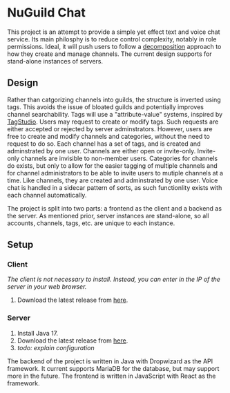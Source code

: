 # NuGuild Chat

This project is an attempt to provide a simple yet effect text and voice chat service. Its main philosphy is to reduce control complexity, notably in role permissions. Ideal, it will push users to follow a [decomposition](https://en.wikipedia.org/wiki/Decomposition_(computer_science)) approach to how they create and manage channels. The current design supports for stand-alone instances of servers.

## Design

Rather than catgorizing channels into guilds, the structure is inverted using tags. This avoids the issue of bloated guilds and potentially improves channel searchability. Tags will use a "attribute-value" systems, inspired by [TagStudio](https://www.youtube.com/watch?v=wTQeMkYRMcw). Users may request to create or modify tags. Such requests are either accepted or rejected by server adminstrators. However, users are free to create and modify channels and categories, without the need to request to do so. Each channel has a set of tags, and is created and adminstrated by one user. Channels are either open or invite-only. Invite-only channels are invisible to non-member users. Categories for channels do exists, but only to allow for the easier tagging of multiple channels and for channel administrators to be able to invite users to mutiple channels at a time. Like channels, they are created and adminstrated by one user. Voice chat is handled in a sidecar pattern of sorts, as such functionlity exists with each channel automatically. 

The project is split into two parts: a frontend as the client and a backend as the server. As mentioned prior, server instances are stand-alone, so all accounts, channels, tags, etc. are unique to each instance.

## Setup
### Client
_The client is not necessary to install. Instead, you can enter in the IP of the server in your web browser._

1. Download the latest release from [here](https://github.com/NuGuildChat/nu-guild-chat-frontend/releases).
### Server
1. Install Java 17.
2. Download the latest release from [here](https://github.com/NuGuildChat/NuGuildChatBackend/releases).
3. _todo: explain configuration_

The backend of the project is written in Java with Dropwizard as the API framework. It current supports MariaDB for the database, but may support more in the future. The frontend is written in JavaScript with React as the framework.
